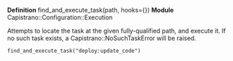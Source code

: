 **Definition**
    find_and_execute_task(path, hooks={}) 
**Module**
    Capistrano::Configuration::Execution 

Attempts to locate the task at the given fully-qualified path, and execute it. If no such task exists, a Capistrano::NoSuchTaskError will be raised.

    find_and_execute_task("deploy:update_code")
